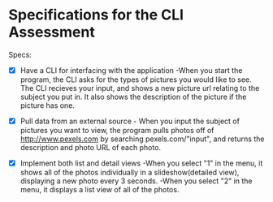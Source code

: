 # Specifications for the CLI Assessment

Specs:
- [x] Have a CLI for interfacing with the application
        -When you start the program, the CLI asks for the types of pictures you would like to see. The CLI recieves your input, and shows a new picture url relating to the subject you put in. It also shows the description of the picture if the picture has one.
- [x] Pull data from an external source
        - When you input the subject of pictures you want to view, the program pulls photos off of http://www.pexels.com by searching pexels.com/"input", and returns the description and photo URL of each photo.

- [x] Implement both list and detail views
        -When you select "1" in the menu, it shows all of the photos individually in a slideshow(detailed view), displaying a new photo every 3 seconds.
        -When you select "2" in the menu, it displays a list view of all of the photos.
